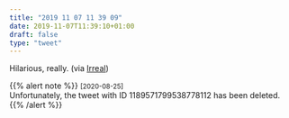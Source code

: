 ```yaml
---
title: "2019 11 07 11 39 09"
date: 2019-11-07T11:39:10+01:00
draft: false
type: "tweet"
---
```

Hilarious, really. (via [Irreal](https://irreal.org/blog/?p=8426))

{{% alert note %}}
<small>[2020-08-25]</small><br>
Unfortunately, the tweet with ID 1189571799538778112 has been deleted.
{{% /alert %}}

